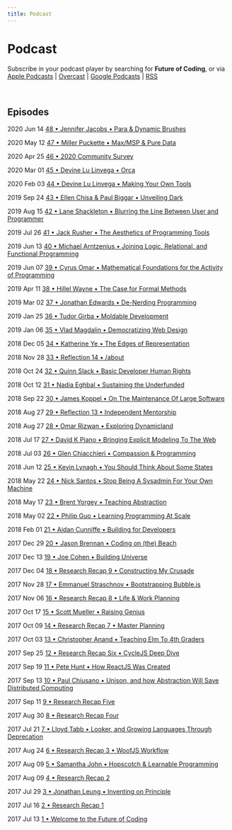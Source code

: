 ```yaml
---
title: Podcast
---
```


<style>
  @media (max-width: 767px) {
    .date { display: none; }
  }
</style>


# Podcast

Subscribe in your podcast player by searching for **Future of Coding**, or via [Apple Podcasts](https://podcasts.apple.com/podcast/future-of-coding/id1265527976) \| [Overcast](https://overcast.fm/itunes1265527976) \| [Google Podcasts](https://podcasts.google.com/?feed=aHR0cHM6Ly93d3cub21ueWNvbnRlbnQuY29tL2QvcGxheWxpc3QvYzQxNTdlNjAtYzdmOC00NzBkLWIxM2YtYTdiMzAwNDBkZjczLzU2NGY0OTNmLWFmMzItNGM0OC04NjJmLWE3YjMwMGU0ZGY0OS9hYzMxNzg1Mi04ODA3LTQ0YjgtOGVmZi1hN2IzMDBlNGRmNTIvcG9kY2FzdC5yc3M) \| [RSS](https://omny.fm/shows/future-of-coding/playlists/podcast.rss)

<br>

## Episodes

<span class="date">2020 Jun 14</span> [48 • Jennifer Jacobs • Para & Dynamic Brushes](/episodes/047)

<span class="date">2020 May 12</span> [47 • Miller Puckette • Max/MSP & Pure Data](/episodes/047)

<span class="date">2020 Apr 25</span> [46 • 2020 Community Survey](/episodes/046)

<span class="date">2020 Mar 01</span> [45 • Devine Lu Linvega • Orca](/episodes/045)

<span class="date">2020 Feb 03</span> [44 • Devine Lu Linvega • Making Your Own Tools](/episodes/044)

<span class="date">2019 Sep 24</span> [43 • Ellen Chisa & Paul Biggar • Unveiling Dark](/episodes/043)

<span class="date">2019 Aug 15</span> [42 • Lane Shackleton • Blurring the Line Between User and Programmer](/episodes/042)

<span class="date">2019 Jul 26</span> [41 • Jack Rusher • The Aesthetics of Programming Tools](/episodes/041)

<span class="date">2019 Jun 13</span> [40 • Michael Arntzenius • Joining Logic, Relational, and Functional Programming](/episodes/040)

<span class="date">2019 Jun 07</span> [39 • Cyrus Omar • Mathematical Foundations for the Activity of Programming](/episodes/039)

<span class="date">2019 Apr 11</span> [38 • Hillel Wayne • The Case for Formal Methods](/episodes/038)

<span class="date">2019 Mar 02</span> [37 • Jonathan Edwards • De-Nerding Programming](/episodes/037)

<span class="date">2019 Jan 25</span> [36 • Tudor Girba • Moldable Development](/episodes/036)

<span class="date">2019 Jan 06</span> [35 • Vlad Magdalin • Democratizing Web Design](/episodes/035)

<span class="date">2018 Dec 05</span> [34 • Katherine Ye • The Edges of Representation](/episodes/034)

<span class="date">2018 Nov 28</span> [33 • Reflection 14 • /about](/episodes/033)

<span class="date">2018 Oct 24</span> [32 • Quinn Slack • Basic Developer Human Rights](/episodes/032)

<span class="date">2018 Oct 12</span> [31 • Nadia Eghbal • Sustaining the Underfunded](/episodes/031)

<span class="date">2018 Sep 22</span> [30 • James Koppel • On The Maintenance Of Large Software](/episodes/030)

<span class="date">2018 Aug 27</span> [29 • Reflection 13 • Independent Mentorship](/episodes/029)

<span class="date">2018 Aug 27</span> [28 • Omar Rizwan • Exploring Dynamicland](/episodes/028)

<span class="date">2018 Jul 17</span> [27 • David K Piano • Bringing Explicit Modeling To The Web](/episodes/027)

<span class="date">2018 Jul 03</span> [26 • Glen Chiacchieri • Compassion & Programming](/episodes/026)

<span class="date">2018 Jun 12</span> [25 • Kevin Lynagh • You Should Think About Some States](/episodes/025)

<span class="date">2018 May 22</span> [24 • Nick Santos • Stop Being A Sysadmin For Your Own Machine](/episodes/024)

<span class="date">2018 May 17</span> [23 • Brent Yorgey • Teaching Abstraction](/episodes/023)

<span class="date">2018 May 02</span> [22 • Philip Guo • Learning Programming At Scale](/episodes/022)

<span class="date">2018 Feb 01</span> [21 • Aidan Cunniffe • Building for Developers](/episodes/021)

<span class="date">2017 Dec 29</span> [20 • Jason Brennan • Coding on (the) Beach](/episodes/020)

<span class="date">2017 Dec 13</span> [19 • Joe Cohen • Building Universe](/episodes/019)

<span class="date">2017 Dec 04</span> [18 • Research Recap 9 • Constructing My Crusade](/episodes/018)

<span class="date">2017 Nov 28</span> [17 • Emmanuel Straschnov • Bootstrapping Bubble.is](/episodes/017)

<span class="date">2017 Nov 06</span> [16 • Research Recap 8 • Life & Work Planning](/episodes/016)

<span class="date">2017 Oct 17</span> [15 • Scott Mueller • Raising Genius](/episodes/015)

<span class="date">2017 Oct 09</span> [14 • Research Recap 7 • Master Planning](/episodes/014)

<span class="date">2017 Oct 03</span> [13 • Christopher Anand • Teaching Elm To 4th Graders](/episodes/013)

<span class="date">2017 Sep 25</span> [12 • Research Recap Six • CycleJS Deep Dive](/episodes/012)

<span class="date">2017 Sep 19</span> [11 • Pete Hunt • How ReactJS Was Created](/episodes/011)

<span class="date">2017 Sep 13</span> [10 • Paul Chiusano • Unison, and how Abstraction Will Save Distributed Computing](/episodes/010)

<span class="date">2017 Sep 11</span> [9 • Research Recap Five](/episodes/009)

<span class="date">2017 Aug 30</span> [8 • Research Recap Four](/episodes/008)

<span class="date">2017 Jul 21</span> [7 • Lloyd Tabb • Looker, and Growing Languages Through Deprecation](/episodes/007)

<span class="date">2017 Aug 24</span> [6 • Research Recap 3 • WoofJS Workflow](/episodes/006)

<span class="date">2017 Aug 09</span> [5 • Samantha John • Hopscotch & Learnable Programming](/episodes/005)

<span class="date">2017 Aug 09</span> [4 • Research Recap 2](/episodes/004)

<span class="date">2017 Jul 29</span> [3 • Jonathan Leung • Inventing on Principle](/episodes/003)

<span class="date">2017 Jul 16</span> [2 • Research Recap 1](/episodes/002)

<span class="date">2017 Jul 13</span> [1 • Welcome to the Future of Coding](/episodes/001)
